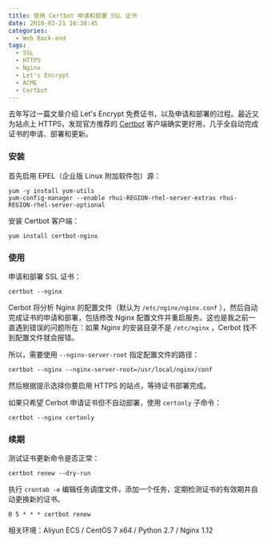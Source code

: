 ```yaml
---
title: 使用 Certbot 申请和部署 SSL 证书
date: 2018-02-21 16:38:45
categories:
  - Web Back-end
tags:
  - SSL
  - HTTPS
  - Nginx
  - Let's Encrypt
  - ACME
  - Certbot
---
```


去年写过一篇文章介绍 Let's Encrypt 免费证书，以及申请和部署的过程。最近又为站点上 HTTPS，发现官方推荐的 [Certbot](https://certbot.eff.org/) 客户端确实更好用，几乎全自动完成证书的申请、部署和更新。

<!-- more -->

### 安装

首先启用 EPEL（企业版 Linux 附加软件包）源：

```
yum -y install yum-utils
yum-config-manager --enable rhui-REGION-rhel-server-extras rhui-REGION-rhel-server-optional
```

安装 Certbot 客户端：

```
yum install certbot-nginx
```

### 使用

申请和部署 SSL 证书：

```
certbot --nginx
```

Cerbot 将分析 Nginx 的配置文件（默认为 `/etc/nginx/nginx.conf` ），然后自动完成证书的申请和部署，包括修改 Nginx 配置文件并重启服务。这也是我之前一直遇到错误的问题所在：如果 Nginx 的安装目录不是 `/etc/nginx` ，Cerbot 找不到配置文件就会报错。

所以，需要使用 `--nginx-server-root` 指定配置文件的路径：

```
certbot --nginx --nginx-server-root=/usr/local/nginx/conf
```

然后根据提示选择你要启用 HTTPS 的站点，等待证书部署完成。

如果只希望 Cerbot 申请证书但不自动部署，使用 `certonly` 子命令：

```
certbot --nginx certonly
```

### 续期

测试证书更新命令是否正常：

```
certbot renew --dry-run
```

执行 `crontab -e` 编辑任务调度文件，添加一个任务，定期检测证书的有效期并自动更换新的证书。

```
0 5 * * * certbot renew
```

相关环境：Aliyun ECS / CentOS 7 x64 / Python 2.7 / Nginx 1.12
